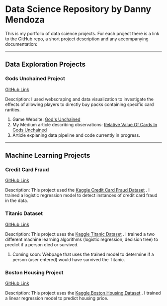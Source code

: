 # Data Science Repository by Danny Mendoza

This is my portfolio of data science projects. For each project there is a link to the GitHub repo, a short project description and any accompanying documentation:

---
## **Data Exploration Projects**

### Gods Unchained Project
[GitHub Link](https://github.com/jdmendoza/jdmendoza.github.io/tree/master/card_distribution)

Description: I used webscraping and data visualization to investigate the effects of allowing players to directly buy packs containing specific card rarities.

1. Game Website: [God's Unchained](https://godsunchained.com/?refcode=0x07453584C359A2b95fe115CC5eA72c56eEFE3Ee2)
2. My Medium article describing observations: [Relative Value Of Cards In Gods Unchained](https://medium.com/@jdannym93/relative-value-of-cards-in-gods-unchained-b875a1cee7e0)  
3. Article explaning data pipeline and code currently in progress. 

---
## **Machine Learning Projects**

### Credit Card Fraud 
[GitHub Link](https://github.com/jdmendoza/jdmendoza.github.io/tree/master/credit_card_fraud)

Description: This project used the  [Kaggle Credit Card Fraud Dataset](https://github.com/jdmendoza/jdmendoza.github.io/tree/master/credit_card_fraud) . I trained a logistic regression model to detect instances of credit card fraud in the data. 

### Titanic Dataset
[GitHub Link](https://github.com/jdmendoza/jdmendoza.github.io/tree/master/titanic_dataset)

Description: This project uses the [Kaggle Titanic Dataset](https://www.kaggle.com/c/titanic) . I trained a two different machine learning algorithms (logistic regression, decision tree) to predict if a person died or survived. 

1. Coming soon: Webpage that uses the trained model to determine if a person (user entered) would have survived the Titanic.  

### Boston Housing Project
[GitHub Link](https://github.com/jdmendoza/jdmendoza.github.io/tree/master/boston_housing)

Description: This project uses the [Kaggle Boston Housing Dataset](https://www.kaggle.com/c/boston-housing) . I trained a linear regression model to predict housing price. 

